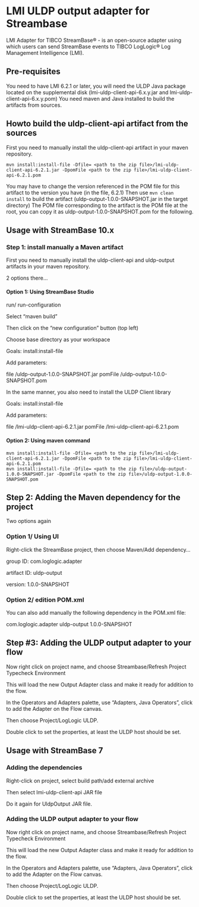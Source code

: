 # LMI ULDP output adapter for Streambase
LMI Adapter for TIBCO StreamBase® - is an open-source adapter using which users can send StreamBase events to TIBCO LogLogic® Log Management Intelligence (LMI).

## Pre-requisites
You need to have LMI 6.2.1 or later, you will need the ULDP Java package located on the supplemental disk (lmi-uldp-client-api-6.x.y.jar and lmi-uldp-client-api-6.x.y.pom)
You need maven and Java installed to build the artifacts from sources.

## Howto build the uldp-client-api artifact from the sources
First you need to manually install the uldp-client-api artifact in your maven repository. 
```
mvn install:install-file -Dfile= <path to the zip file>/lmi-uldp-client-api-6.2.1.jar -DpomFile <path to the zip file>/lmi-uldp-client-api-6.2.1.pom
```
You may have to change the version referenced in the POM file for this artifact to the version you have (in the file, 6.2.1)
Then use  ```mvn clean install``` to build the artifact (uldp-output-1.0.0-SNAPSHOT.jar in the target directory)
The POM file corresponding to the artifact is the POM file at the root, you can copy it as uldp-output-1.0.0-SNAPSHOT.pom for the following.

## Usage with StreamBase 10.x

### Step 1: install manually a Maven artifact
First you need to manually install the uldp-client-api and uldp-output artifacts in your maven repository.

2 options there...

#### Option 1: Using StreamBase Studio
run/ run-configuration

Select “maven build”

Then click on the “new configuration” button (top left)

Choose base directory as your workspace

Goals: install:install-file

Add parameters:

file
<path to the zip file>/uldp-output-1.0.0-SNAPSHOT.jar
pomFile
<path to the zip file>/uldp-output-1.0.0-SNAPSHOT.pom

In the same manner, you also need to install the ULDP Client library

Goals: install:install-file

Add parameters:

file
<path to the zip file>/lmi-uldp-client-api-6.2.1.jar
pomFile
<path to the zip file>/lmi-uldp-client-api-6.2.1.pom

#### Option 2: Using maven command
```
mvn install:install-file -Dfile= <path to the zip file>/lmi-uldp-client-api-6.2.1.jar -DpomFile <path to the zip file>/lmi-uldp-client-api-6.2.1.pom
mvn install:install-file -Dfile= <path to the zip file>/uldp-output-1.0.0-SNAPSHOT.jar -DpomFile <path to the zip file>/uldp-output-1.0.0-SNAPSHOT.pom

```

## Step 2: Adding the Maven dependency for the project
Two options again

### Option 1/ Using UI
Right-click the StreamBase project, then choose Maven/Add dependency…

group ID: com.loglogic.adapter

artifact ID: uldp-output

version: 1.0.0-SNAPSHOT

### Option 2/ edition POM.xml
You can also add manually the following dependency in the POM.xml file:

<dependency>
    <groupId>com.loglogic.adapter</groupId>
    <artifactId>uldp-output</artifactId>
    <version>1.0.0-SNAPSHOT</version>
</dependency>


## Step #3: Adding the ULDP output adapter to your flow


Now right click on project name, and choose Streambase/Refresh Project Typecheck Environment

This will load the new Output Adapter class and make it ready for addition to the flow.

In the Operators and Adapters palette, use “Adapters, Java Operators”,  click to add the Adapter on the Flow canvas.

Then choose Project/LogLogic ULDP.



Double click to set the properties, at least the ULDP host should be set.





## Usage with StreamBase 7


### Adding the dependencies


Right-click on project, select build path/add external archive

Then select lmi-uldp-client-api JAR file

Do it again for UldpOutput JAR file.



### Adding the ULDP output adapter to your flow
Now right click on project name, and choose Streambase/Refresh Project Typecheck Environment

This will load the new Output Adapter class and make it ready for addition to the flow.

In the Operators and Adapters palette, use “Adapters, Java Operators”,  click to add the Adapter on the Flow canvas.

Then choose Project/LogLogic ULDP.



Double click to set the properties, at least the ULDP host should be set.

